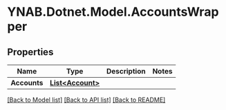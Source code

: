 # YNAB.Dotnet.Model.AccountsWrapper
## Properties

Name | Type | Description | Notes
------------ | ------------- | ------------- | -------------
**Accounts** | [**List&lt;Account&gt;**](Account.md) |  | 

[[Back to Model list]](../README.md#documentation-for-models) [[Back to API list]](../README.md#documentation-for-api-endpoints) [[Back to README]](../README.md)

